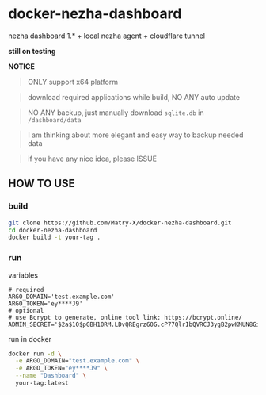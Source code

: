 # docker-nezha-dashboard
nezha dashboard 1.* + local nezha agent + cloudflare tunnel

**still on testing**

**NOTICE**

> ONLY support x64 platform

> download required applications while build, NO ANY auto update

> NO ANY backup, just manually download `sqlite.db` in `/dashboard/data`

> I am thinking about more elegant and easy way to backup needed data

> if you have any nice idea, please ISSUE

## HOW TO USE

### build

```bash
git clone https://github.com/Matry-X/docker-nezha-dashboard.git
cd docker-nezha-dashboard
docker build -t your-tag .
```

### run

variables
```env
# required
ARGO_DOMAIN='test.example.com'
ARGO_TOKEN='ey****J9'
# optional
# use Bcrypt to generate, online tool link: https://bcrypt.online/
ADMIN_SECRET='$2a$10$pGBH10RM.LDvQREgrz60G.cP77QlrIbQVRCJ3ygB2pwKMUN8GiucW'
```

run in docker
```bash
docker run -d \
  -e ARGO_DOMAIN="test.example.com" \
  -e ARGO_TOKEN="ey****J9" \
  --name "Dashboard" \
  your-tag:latest
```
